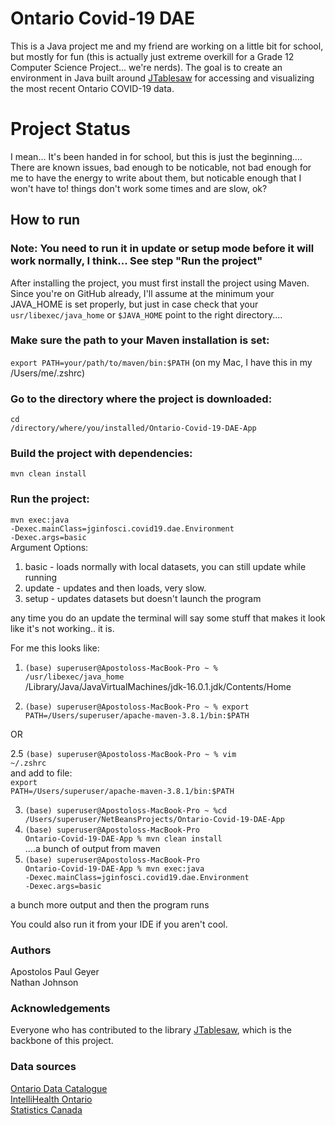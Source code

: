 # Ontario Covid-19 DAE

This is a Java project me and my friend are working on a little bit for school, but mostly for fun (this is actually just extreme overkill for a Grade 12 Computer Science Project... we're nerds). The goal is to create an environment in Java built around [JTablesaw](https://github.com/jtablesaw/tablesaw) for accessing and visualizing the most recent Ontario COVID-19 data.   


# Project Status 
I mean... It's been handed in for school, but this is just the beginning....   
There are known issues, bad enough to be noticable, not bad enough for me to have the energy to write about them, but noticable enough that I won't have to!
things don't work some times and are slow, ok?


## How to run  

### Note: You need to run it in update or setup mode before it will work normally, I think... See step "Run the project"

After installing the project, you must first install the project using Maven.   
Since you're on GitHub already, I'll assume at the minimum your JAVA_HOME is set properly, but just in case check that your <code>usr/libexec/java_home</code> or <code>$JAVA_HOME</code> point to the right directory....

### Make sure the path to your Maven installation is set:  
<code>export PATH=your/path/to/maven/bin:$PATH</code>    (on my Mac, I have this in my /Users/me/.zshrc)

### Go to the directory where the project is downloaded:
<code>cd /directory/where/you/installed/Ontario-Covid-19-DAE-App</code>

### Build the project with dependencies:  
<code>mvn clean install</code>

### Run the project: 
<code>mvn exec:java -Dexec.mainClass=jginfosci.covid19.dae.Environment -Dexec.args=basic</code>  
Argument Options:  
1. basic - loads normally with local datasets, you can still update while running
2. update - updates and then loads, very slow.
3. setup - updates datasets but doesn't launch the program

any time you do an update the terminal will say some stuff that makes it look like it's not working.. it is.

For me this looks like: 
1. <code>(base) superuser@Apostoloss-MacBook-Pro ~ % /usr/libexec/java_home</code>  
/Library/Java/JavaVirtualMachines/jdk-16.0.1.jdk/Contents/Home

2. <code>(base) superuser@Apostoloss-MacBook-Pro ~ % export PATH=/Users/superuser/apache-maven-3.8.1/bin:$PATH</code>

OR

2.5 <code>(base) superuser@Apostoloss-MacBook-Pro ~ % vim ~/.zshrc</code>  
and add to file:  
<code>export PATH=/Users/superuser/apache-maven-3.8.1/bin:$PATH</code>  

3. <code>(base) superuser@Apostoloss-MacBook-Pro ~ %cd /Users/superuser/NetBeansProjects/Ontario-Covid-19-DAE-App</code>  
4. <code>(base) superuser@Apostoloss-MacBook-Pro Ontario-Covid-19-DAE-App % mvn clean install</code>  
  ....a bunch of output from maven  
5. <code>(base) superuser@Apostoloss-MacBook-Pro Ontario-Covid-19-DAE-App % mvn exec:java -Dexec.mainClass=jginfosci.covid19.dae.Environment -Dexec.args=basic</code>   

a bunch more output and then the program runs







You could also run it from your IDE if you aren't cool.


### Authors
Apostolos Paul Geyer \
Nathan Johnson 


### Acknowledgements
Everyone who has contributed to the library [JTablesaw](https://github.com/jtablesaw/tablesaw), which is the backbone of this project. 

### Data sources
[Ontario Data Catalogue](https://data.ontario.ca/) \
[IntelliHealth Ontario](https://intellihealth.moh.gov.on.ca/) \
[Statistics Canada](https://www.statcan.gc.ca/eng/start)
